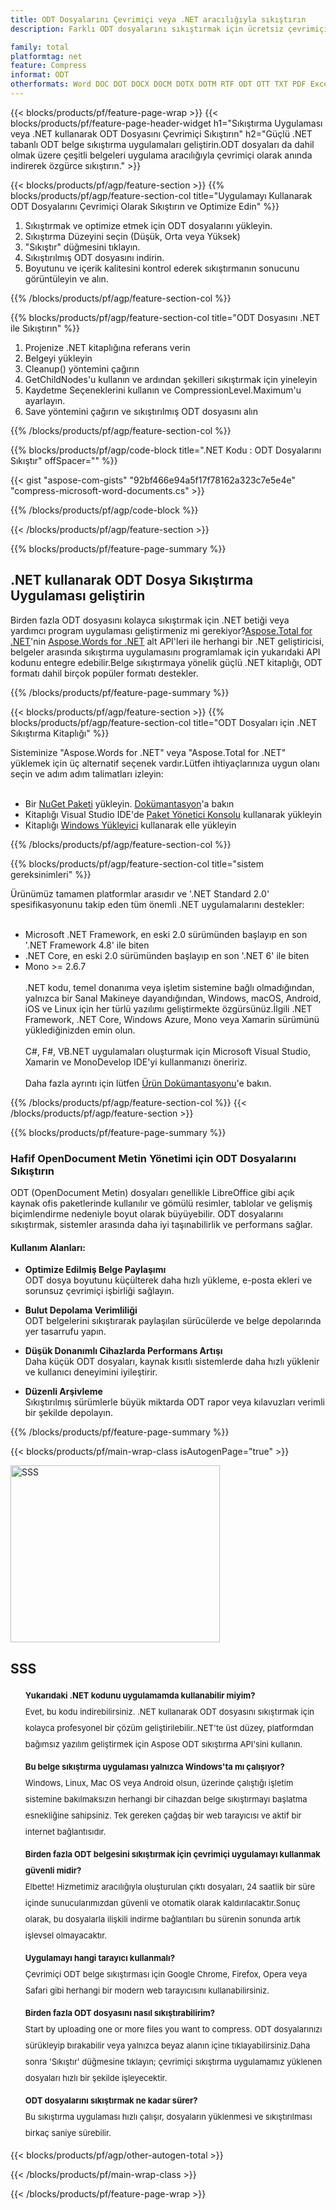 ```yaml
---
title: ODT Dosyalarını Çevrimiçi veya .NET aracılığıyla sıkıştırın
description: Farklı ODT dosyalarını sıkıştırmak için ücretsiz çevrimiçi uygulama.ODT belgeleri için C# .NET sıkıştırma kitaplığı kodu.

family: total
platformtag: net
feature: Compress
informat: ODT
otherformats: Word DOC DOT DOCX DOCM DOTX DOTM RTF ODT OTT TXT PDF Excel XLS XLSX XLSB XLSM XLT XLTX XLTM CSV TSV ODS Image BMP GIF JPEG JPG PNG APNG TIFF
---
```

{{< blocks/products/pf/feature-page-wrap >}}
{{< blocks/products/pf/feature-page-header-widget h1="Sıkıştırma Uygulaması veya .NET kullanarak ODT Dosyasını Çevrimiçi Sıkıştırın" h2="Güçlü .NET tabanlı ODT belge sıkıştırma uygulamaları geliştirin.ODT dosyaları da dahil olmak üzere çeşitli belgeleri uygulama aracılığıyla çevrimiçi olarak anında indirerek özgürce sıkıştırın." >}}


{{< blocks/products/pf/agp/feature-section >}}
{{% blocks/products/pf/agp/feature-section-col title="Uygulamayı Kullanarak ODT Dosyalarını Çevrimiçi Olarak Sıkıştırın ve Optimize Edin" %}}

1. Sıkıştırmak ve optimize etmek için ODT dosyalarını yükleyin.
1. Sıkıştırma Düzeyini seçin (Düşük, Orta veya Yüksek)
1. "Sıkıştır" düğmesini tıklayın.
1. Sıkıştırılmış ODT dosyasını indirin.
1. Boyutunu ve içerik kalitesini kontrol ederek sıkıştırmanın sonucunu görüntüleyin ve alın.

{{% /blocks/products/pf/agp/feature-section-col %}}

{{% blocks/products/pf/agp/feature-section-col title="ODT Dosyasını .NET ile Sıkıştırın" %}}

1. Projenize .NET kitaplığına referans verin
1. Belgeyi yükleyin
1. Cleanup() yöntemini çağırın
1. GetChildNodes'u kullanın ve ardından şekilleri sıkıştırmak için yineleyin
1. Kaydetme Seçeneklerini kullanın ve CompressionLevel.Maximum'u ayarlayın.
1. Save yöntemini çağırın ve sıkıştırılmış ODT dosyasını alın

{{% /blocks/products/pf/agp/feature-section-col %}}

{{% blocks/products/pf/agp/code-block title=".NET Kodu : ODT Dosyalarını Sıkıştır" offSpacer="" %}}

{{< gist "aspose-com-gists" "92bf466e94a5f17f78162a323c7e5e4e" "compress-microsoft-word-documents.cs" >}}

{{% /blocks/products/pf/agp/code-block %}}

{{< /blocks/products/pf/agp/feature-section >}}

{{% blocks/products/pf/feature-page-summary %}}


<h2>.NET kullanarak ODT Dosya Sıkıştırma Uygulaması geliştirin</h2>

Birden fazla ODT dosyasını kolayca sıkıştırmak için .NET betiği veya yardımcı program uygulaması geliştirmeniz mi gerekiyor?[Aspose.Total for .NET](https://products.aspose.com/total/net/)'nin [Aspose.Words for .NET](https://products.aspose.com/words/net/) alt API'leri ile herhangi bir .NET geliştiricisi, belgeler arasında sıkıştırma uygulamasını programlamak için yukarıdaki API kodunu entegre edebilir.Belge sıkıştırmaya yönelik güçlü .NET kitaplığı, ODT formatı dahil birçok popüler formatı destekler.<br />

{{% /blocks/products/pf/feature-page-summary %}}

{{< blocks/products/pf/agp/feature-section >}}
{{% blocks/products/pf/agp/feature-section-col title="ODT Dosyaları için .NET Sıkıştırma Kitaplığı" %}}

Sisteminize "Aspose.Words for .NET" veya "Aspose.Total for .NET" yüklemek için üç alternatif seçenek vardır.Lütfen ihtiyaçlarınıza uygun olanı seçin ve adım adım talimatları izleyin:<br /><br />

- Bir [NuGet Paketi](https://www.nuget.org/packages/Aspose.Words/) yükleyin. [Dokümantasyon](https://docs.aspose.com/words/net/installation/#install-or-update-aspose-words-for-net-using-nuget)'a bakın
- Kitaplığı Visual Studio IDE'de [Paket Yönetici Konsolu](https://docs.aspose.com/words/net/installation/#install-or-update-asposewords-using-package-manager-console) kullanarak yükleyin
- Kitaplığı [Windows Yükleyici](https://docs.aspose.com/words/net/installation/#install-asposewords-for-net-using-installer) kullanarak elle yükleyin

{{% /blocks/products/pf/agp/feature-section-col %}}

{{% blocks/products/pf/agp/feature-section-col title="sistem gereksinimleri" %}}

Ürünümüz tamamen platformlar arasıdır ve '.NET Standard 2.0' spesifikasyonunu takip eden tüm önemli .NET uygulamalarını destekler:<br /><br />

- Microsoft .NET Framework, en eski 2.0 sürümünden başlayıp en son '.NET Framework 4.8' ile biten
- .NET Core, en eski 2.0 sürümünden başlayıp en son '.NET 6' ile biten
- Mono >= 2.6.7
<br /><br />
.NET kodu, temel donanıma veya işletim sistemine bağlı olmadığından, yalnızca bir Sanal Makineye dayandığından, Windows, macOS, Android, iOS ve Linux için her türlü yazılımı geliştirmekte özgürsünüz.İlgili .NET Framework, .NET Core, Windows Azure, Mono veya Xamarin sürümünü yüklediğinizden emin olun.<br /><br />
C#, F#, VB.NET uygulamaları oluşturmak için Microsoft Visual Studio, Xamarin ve MonoDevelop IDE'yi kullanmanızı öneririz.
<br /><br />
Daha fazla ayrıntı için lütfen [Ürün Dokümantasyonu](https://docs.aspose.com/words/net/system-requirements/)'e bakın.

{{% /blocks/products/pf/agp/feature-section-col %}}
{{< /blocks/products/pf/agp/feature-section >}}

{{% blocks/products/pf/feature-page-summary %}}
### Hafif OpenDocument Metin Yönetimi için ODT Dosyalarını Sıkıştırın

ODT (OpenDocument Metin) dosyaları genellikle LibreOffice gibi açık kaynak ofis paketlerinde kullanılır ve gömülü resimler, tablolar ve gelişmiş biçimlendirme nedeniyle boyut olarak büyüyebilir. ODT dosyalarını sıkıştırmak, sistemler arasında daha iyi taşınabilirlik ve performans sağlar.

#### Kullanım Alanları:

- **Optimize Edilmiş Belge Paylaşımı**  
  ODT dosya boyutunu küçülterek daha hızlı yükleme, e-posta ekleri ve sorunsuz çevrimiçi işbirliği sağlayın.

- **Bulut Depolama Verimliliği**  
  ODT belgelerini sıkıştırarak paylaşılan sürücülerde ve belge depolarında yer tasarrufu yapın.

- **Düşük Donanımlı Cihazlarda Performans Artışı**  
  Daha küçük ODT dosyaları, kaynak kısıtlı sistemlerde daha hızlı yüklenir ve kullanıcı deneyimini iyileştirir.

- **Düzenli Arşivleme**  
  Sıkıştırılmış sürümlerle büyük miktarda ODT rapor veya kılavuzları verimli bir şekilde depolayın.
{{% /blocks/products/pf/feature-page-summary %}}
{{< blocks/products/pf/main-wrap-class isAutogenPage="true" >}}


<style>.howtolist li{margin-right: 0!important;line-height: 26px;position: relative;margin-bottom: 10px;font-size: 13px;list-style-type: none;}</style>
<div class="col-md-12 tl bg-gray-dark howtolist section">
  <a class="anchor" name="faqpage"></a>
  <div class="container tl dflex" itemscope="" itemtype="https://schema.org/FAQPage">
      <div class="col-md-4 howtosectiongfx">
          <img class="social-panel-hide-on-mobile" src="https://www.groupdocs.cloud/templates/brand/images/groupdocs/conversion/groupdocs_conversion-brand.png" alt="SSS" width="335" height="283">
      </div>
      <div class="howtosection col-md-8">
          <div>
              <h2>SSS</h2>
               <ul>
                  <li itemscope="" itemprop="mainEntity" itemtype="https://schema.org/Question">
                      <div>
                          <span itemprop="name"><b>Yukarıdaki .NET kodunu uygulamamda kullanabilir miyim?</b></span>
                      </div>
                      <div itemscope="" itemprop="acceptedAnswer" itemtype="https://schema.org/Answer">
                          <span itemprop="text">Evet, bu kodu indirebilirsiniz. .NET kullanarak ODT dosyasını sıkıştırmak için kolayca profesyonel bir çözüm geliştirilebilir..NET'te üst düzey, platformdan bağımsız yazılım geliştirmek için Aspose ODT sıkıştırma API'sini kullanın.</span>
                      </div>
                  </li>
                  <li itemscope="" itemprop="mainEntity" itemtype="https://schema.org/Question">
                      <div>
                          <span itemprop="name"><b>Bu belge sıkıştırma uygulaması yalnızca Windows'ta mı çalışıyor?</b></span>
                      </div>
                      <div itemscope="" itemprop="acceptedAnswer" itemtype="https://schema.org/Answer">
                          <span itemprop="text">Windows, Linux, Mac OS veya Android olsun, üzerinde çalıştığı işletim sistemine bakılmaksızın herhangi bir cihazdan belge sıkıştırmayı başlatma esnekliğine sahipsiniz. Tek gereken çağdaş bir web tarayıcısı ve aktif bir internet bağlantısıdır.</span>
                      </div>
                  </li>
                  <li itemscope="" itemprop="mainEntity" itemtype="https://schema.org/Question">
                      <div>
                          <span itemprop="name"><b>Birden fazla ODT belgesini sıkıştırmak için çevrimiçi uygulamayı kullanmak güvenli midir?</b></span>
                      </div>
                      <div itemscope="" itemprop="acceptedAnswer" itemtype="https://schema.org/Answer">
                          <span itemprop="text">Elbette! Hizmetimiz aracılığıyla oluşturulan çıktı dosyaları, 24 saatlik bir süre içinde sunucularımızdan güvenli ve otomatik olarak kaldırılacaktır.Sonuç olarak, bu dosyalarla ilişkili indirme bağlantıları bu sürenin sonunda artık işlevsel olmayacaktır.</span>
                      </div>
                  </li>                 
                  <li itemscope="" itemprop="mainEntity" itemtype="https://schema.org/Question">
                      <div>
                          <span itemprop="name"><b>Uygulamayı hangi tarayıcı kullanmalı?</b></span>
                      </div>
                      <div itemscope="" itemprop="acceptedAnswer" itemtype="https://schema.org/Answer">
                          <span itemprop="text">Çevrimiçi ODT belge sıkıştırması için Google Chrome, Firefox, Opera veya Safari gibi herhangi bir modern web tarayıcısını kullanabilirsiniz.</span>
                      </div>
                  </li>
 		  <li itemscope="" itemprop="mainEntity" itemtype="https://schema.org/Question">
                      <div>
                          <span itemprop="name"><b>Birden fazla ODT dosyasını nasıl sıkıştırabilirim?</b></span>
                      </div>
                      <div itemscope="" itemprop="acceptedAnswer" itemtype="https://schema.org/Answer">
                          <span itemprop="text">Start by uploading one or more files you want to compress. ODT dosyalarınızı sürükleyip bırakabilir veya yalnızca beyaz alanın içine tıklayabilirsiniz.Daha sonra 'Sıkıştır' düğmesine tıklayın; çevrimiçi sıkıştırma uygulamamız yüklenen dosyaları hızlı bir şekilde işleyecektir.</span>
                      </div>
                  </li>
 		  <li itemscope="" itemprop="mainEntity" itemtype="https://schema.org/Question">
                      <div>
                          <span itemprop="name"><b>ODT dosyalarını sıkıştırmak ne kadar sürer?</b></span>
                      </div>
                      <div itemscope="" itemprop="acceptedAnswer" itemtype="https://schema.org/Answer">
                          <span itemprop="text">Bu sıkıştırma uygulaması hızlı çalışır, dosyaların yüklenmesi ve sıkıştırılması birkaç saniye sürebilir.</span>
                      </div>
                  </li>
              </ul>
          </div>
      </div>
  </div>

{{< blocks/products/pf/agp/other-autogen-total >}}

{{< /blocks/products/pf/main-wrap-class >}}

{{< /blocks/products/pf/feature-page-wrap >}}